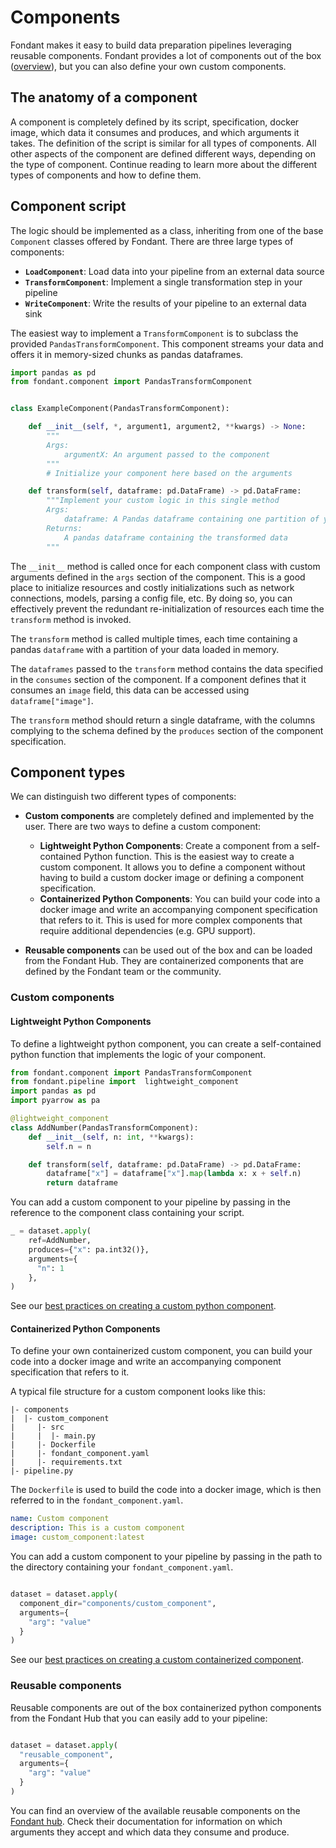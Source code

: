 # Components

Fondant makes it easy to build data preparation pipelines leveraging reusable components. Fondant
provides a lot of components out of the box
([overview](https://fondant.ai/en/latest/components/hub/)), but you can also define your
own custom components.

## The anatomy of a component

A component is completely defined by its script, specification, docker image, which data it consumes and produces, and which arguments it takes.
The definition of the script is similar for all types of components. All other aspects of the component are defined 
different ways, depending on the type of component. Continue reading to learn more about the different types of components
and how to define them.

## Component script

The logic should be implemented as a class, inheriting from one of the base `Component` classes
offered by Fondant.
There are three large types of components:

- **`LoadComponent`**: Load data into your pipeline from an external data source
- **`TransformComponent`**: Implement a single transformation step in your pipeline
- **`WriteComponent`**: Write the results of your pipeline to an external data sink

The easiest way to implement a `TransformComponent` is to subclass the provided
`PandasTransformComponent`. This component streams your data and offers it in memory-sized
chunks as pandas dataframes.

```python
import pandas as pd
from fondant.component import PandasTransformComponent


class ExampleComponent(PandasTransformComponent):

    def __init__(self, *, argument1, argument2, **kwargs) -> None:
        """
        Args:
            argumentX: An argument passed to the component
        """
        # Initialize your component here based on the arguments

    def transform(self, dataframe: pd.DataFrame) -> pd.DataFrame:
        """Implement your custom logic in this single method
        Args:
            dataframe: A Pandas dataframe containing one partition of your data
        Returns:
            A pandas dataframe containing the transformed data
        """
```

The `__init__` method is called once for each component class with custom arguments defined in the
`args` section of the component. This is a good
place to initialize resources and costly initializations such as network connections, models,
parsing a config file, etc. By doing so, you can effectively prevent the redundant re-initialization
of resources each time the `transform` method is invoked.

The `transform` method is called multiple times, each time containing a pandas `dataframe`
with a partition of your data loaded in memory.

The `dataframes` passed to the `transform` method contains the data specified in the `consumes`
section of the component. If a component defines that it consumes an `image` field, 
this data can be accessed using `dataframe["image"]`.

The `transform` method should return a single dataframe, with the columns complying to the
schema defined by the `produces` section of the component specification.

## Component types

We can distinguish two different types of components:

- **Custom components** are completely defined and implemented by the user. There are two ways to 
  define a custom component:
  - **Lightweight Python Components**: Create a component from a self-contained Python function.
  This is the easiest way to create a custom component. It allows you to define a component without
  having to build a custom docker image or defining a component specification.
  - **Containerized Python Components**: You can build your code into a docker image
   and write an accompanying component specification that refers to it. This is used for 
  more complex components that require additional dependencies (e.g. GPU support). 

- **Reusable components** can be used out of the box and can be loaded from the Fondant Hub. They are containerized components that are defined by the Fondant team or
  the community.

  
### Custom components


#### Lightweight Python Components
To define a lightweight python component, you can create a self-contained python function that
implements the logic of your component.


```python
from fondant.component import PandasTransformComponent
from fondant.pipeline import  lightweight_component
import pandas as pd
import pyarrow as pa

@lightweight_component
class AddNumber(PandasTransformComponent):
    def __init__(self, n: int, **kwargs):
        self.n = n

    def transform(self, dataframe: pd.DataFrame) -> pd.DataFrame:
        dataframe["x"] = dataframe["x"].map(lambda x: x + self.n)
        return dataframe
```

You can add a custom component to your pipeline by passing in the reference to the component class containing 
your script. 

```python title="pipeline.py"
_ = dataset.apply(
    ref=AddNumber,
    produces={"x": pa.int32()},
    arguments={
      "n": 1
    },
)
```

See our [best practices on creating a custom python component](../components/custom_python_component.md).


#### Containerized Python Components
To define your own containerized custom component, you can build your code into a docker image and write an 
accompanying component specification that refers to it.

A typical file structure for a custom component looks like this:
```
|- components
|  |- custom_component
|     |- src
|     |  |- main.py
|     |- Dockerfile
|     |- fondant_component.yaml
|     |- requirements.txt
|- pipeline.py
```

The `Dockerfile` is used to build the code into a docker image, which is then referred to in the 
`fondant_component.yaml`. 

```yaml title="components/custom_component/fondant_component.yaml"
name: Custom component
description: This is a custom component
image: custom_component:latest
```

You can add a custom component to your pipeline by passing in the path to the directory containing 
your `fondant_component.yaml`.

```python title="pipeline.py"

dataset = dataset.apply(
  component_dir="components/custom_component",
  arguments={
    "arg": "value"
  }
)
```

See our [best practices on creating a custom containerized component](../components/custom_containerized_component.md).


### Reusable components

Reusable components are out of the box containerized python components from the Fondant Hub that you can easily add 
to your pipeline:

```python

dataset = dataset.apply(
  "reusable_component",
  arguments={
    "arg": "value"
  }
)
```

You can find an overview of the available reusable components on the
[Fondant hub](https://github.com/ml6team/fondant/tree/main/components). Check their 
documentation for information on which arguments they accept and which data they consume and 
produce.